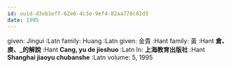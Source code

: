```yaml
---
id: uuid-d3eb1eff-62e6-4c3e-9ef4-82aa778c82d3
date: 1995
---
```


given: Jingui :Latn
family: Huang :Latn
given: 金貴 :Hant
family: 黃 :Hant
**倉、庾、_的解說** :Hant
**Cang, yu de jieshuo** :Latn
In: 
**上海教育出版社** :Hant
**Shanghai jiaoyu chubanshe** :Latn
volume: 5, 1995